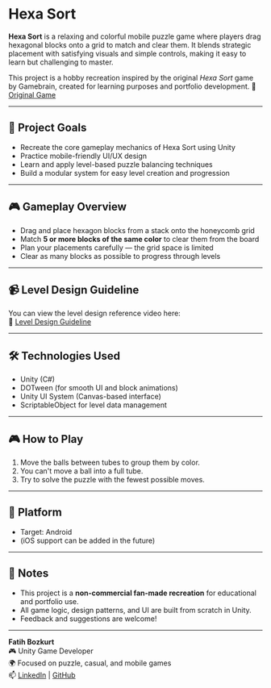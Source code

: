 # Hexa Sort

**Hexa Sort** is a relaxing and colorful mobile puzzle game where players drag hexagonal blocks onto a grid to match and clear them. It blends strategic placement with satisfying visuals and simple controls, making it easy to learn but challenging to master.

This project is a hobby recreation inspired by the original *Hexa Sort* game by Gamebrain, created for learning purposes and portfolio development.
📱 [Original Game](https://play.google.com/store/apps/details?id=com.gamebrain.hexasort&hl=en)

---

## 🎯 Project Goals

- Recreate the core gameplay mechanics of Hexa Sort using Unity
- Practice mobile-friendly UI/UX design
- Learn and apply level-based puzzle balancing techniques
- Build a modular system for easy level creation and progression

---

## 🎮 Gameplay Overview

- Drag and place hexagon blocks from a stack onto the honeycomb grid
- Match **5 or more blocks of the same color** to clear them from the board
- Plan your placements carefully — the grid space is limited
- Clear as many blocks as possible to progress through levels

---

## 📹 Level Design Guideline

You can view the level design reference video here:  
🔗 [Level Design Guideline](https://drive.google.com/file/d/1Gwqb3EKX7Lvkp3KALmKYV2aNkzxT6Y5E/view?usp=sharing)

---

## 🛠️ Technologies Used

- Unity (C#)
- DOTween (for smooth UI and block animations)
- Unity UI System (Canvas-based interface)
- ScriptableObject for level data management

---

## 🎮 How to Play

1. Move the balls between tubes to group them by color.
2. You can't move a ball into a full tube.
3. Try to solve the puzzle with the fewest possible moves.

---

## 📱 Platform

- Target: Android
- (iOS support can be added in the future)
---
## 📌 Notes

- This project is a **non-commercial fan-made recreation** for educational and portfolio use.
- All game logic, design patterns, and UI are built from scratch in Unity.
- Feedback and suggestions are welcome!

---

**Fatih Bozkurt**  
🎮 Unity Game Developer  
🌍 Focused on puzzle, casual, and mobile games  
📫 [LinkedIn](https://www.linkedin.com/in/fatih-bozkurt-9bb915212) | [GitHub](https://github.com/fatihhbozkurtt)
